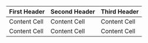| First Header | Second Header | Third Header |
| ------------ | ------------- | ------------ |
| Content Cell | Content Cell  | Content Cell |
| Content Cell | Content Cell  | Content Cell |
